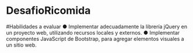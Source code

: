 # DesafioRicomida

#Habilidades a evaluar
● Implementar adecuadamente la librería jQuery en un proyecto web, utilizando
recursos locales y externos.
● Implementar componentes JavaScript de Bootstrap, para agregar elementos visuales
a un sitio web.
